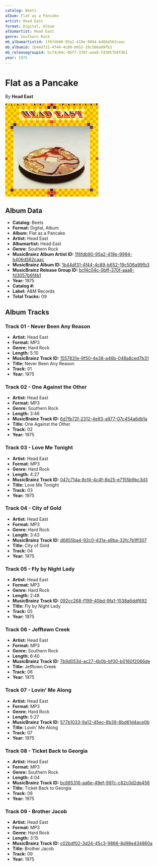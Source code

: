 ```yaml
---
catalog: Beets
album: Flat as a Pancake
artist: Head East
format: Digital, Album
albumartist: Head East
genre: Southern Rock
mb_albumartistid: 1f6fdb90-95a2-419e-9994-b406d562caac
mb_albumid: 1b44df31-4f44-4c89-b652-19c506a99fb3
mb_releasegroupid: bcf4c04c-0bff-370f-aaa8-fd3057b6f4b1
year: 1975
---
```


# Flat as a Pancake

By **Head East**

![](../../assets/beetscovers/Head_East-Flat_as_a_Pancake.jpg)

## Album Data

- **Catalog:** Beets
- **Format:** Digital, Album
- **Album:** Flat as a Pancake
- **Artist:** Head East
- **Albumartist:** Head East
- **Genre:** Southern Rock
- **MusicBrainz Album Artist ID:** [1f6fdb90-95a2-419e-9994-b406d562caac](https://musicbrainz.org/artist/1f6fdb90-95a2-419e-9994-b406d562caac)
- **MusicBrainz Album ID:** [1b44df31-4f44-4c89-b652-19c506a99fb3](https://musicbrainz.org/release/1b44df31-4f44-4c89-b652-19c506a99fb3)
- **MusicBrainz Release Group ID:** [bcf4c04c-0bff-370f-aaa8-fd3057b6f4b1](https://musicbrainz.org/release-group/bcf4c04c-0bff-370f-aaa8-fd3057b6f4b1)
- **Year:** 1975
- **Catalog #:** 
- **Label:** A&M Records
- **Total Tracks:** 09

## Album Tracks

### Track 01 - Never Been Any Reason

- **Artist:** Head East
- **Format:** MP3
- **Genre:** Hard Rock
- **Length:** 5:10
- **MusicBrainz Track ID:** [1557831e-9f50-4e38-a46b-048a8ced7b31](https://musicbrainz.org/recording/1557831e-9f50-4e38-a46b-048a8ced7b31)
- **Title:** Never Been Any Reason
- **Track:** 01
- **Year:** 1975

### Track 02 - One Against the Other

- **Artist:** Head East
- **Format:** MP3
- **Genre:** Southern Rock
- **Length:** 3:46
- **MusicBrainz Track ID:** [6d7fb72f-2312-4e83-a977-07c454a6db1a](https://musicbrainz.org/recording/6d7fb72f-2312-4e83-a977-07c454a6db1a)
- **Title:** One Against the Other
- **Track:** 02
- **Year:** 1975

### Track 03 - Love Me Tonight

- **Artist:** Head East
- **Format:** MP3
- **Genre:** Hard Rock
- **Length:** 4:27
- **MusicBrainz Track ID:** [047c714a-8cf4-4c4f-8e25-e7155b9bc3d3](https://musicbrainz.org/recording/047c714a-8cf4-4c4f-8e25-e7155b9bc3d3)
- **Title:** Love Me Tonight
- **Track:** 03
- **Year:** 1975

### Track 04 - City of Gold

- **Artist:** Head East
- **Format:** MP3
- **Genre:** Hard Rock
- **Length:** 3:43
- **MusicBrainz Track ID:** [d6855ba4-92c0-431a-a9ba-32fc7b1ff307](https://musicbrainz.org/recording/d6855ba4-92c0-431a-a9ba-32fc7b1ff307)
- **Title:** City of Gold
- **Track:** 04
- **Year:** 1975

### Track 05 - Fly by Night Lady

- **Artist:** Head East
- **Format:** MP3
- **Genre:** Hard Rock
- **Length:** 2:48
- **MusicBrainz Track ID:** [092cc268-f199-40bd-9fa1-1538a6ddf692](https://musicbrainz.org/recording/092cc268-f199-40bd-9fa1-1538a6ddf692)
- **Title:** Fly by Night Lady
- **Track:** 05
- **Year:** 1975

### Track 06 - Jefftown Creek

- **Artist:** Head East
- **Format:** MP3
- **Genre:** Southern Rock
- **Length:** 6:40
- **MusicBrainz Track ID:** [7b9d053d-ac27-4b0b-bf00-b0160f2066de](https://musicbrainz.org/recording/7b9d053d-ac27-4b0b-bf00-b0160f2066de)
- **Title:** Jefftown Creek
- **Track:** 06
- **Year:** 1975

### Track 07 - Lovin' Me Along

- **Artist:** Head East
- **Format:** MP3
- **Genre:** Hard Rock
- **Length:** 5:27
- **MusicBrainz Track ID:** [577b1033-9a12-45ec-8b38-6bd61d4ace0b](https://musicbrainz.org/recording/577b1033-9a12-45ec-8b38-6bd61d4ace0b)
- **Title:** Lovin' Me Along
- **Track:** 07
- **Year:** 1975

### Track 08 - Ticket Back to Georgia

- **Artist:** Head East
- **Format:** MP3
- **Genre:** Southern Rock
- **Length:** 4:04
- **MusicBrainz Track ID:** [bc865316-aa6e-49ef-997c-c82c0d2de456](https://musicbrainz.org/recording/bc865316-aa6e-49ef-997c-c82c0d2de456)
- **Title:** Ticket Back to Georgia
- **Track:** 08
- **Year:** 1975

### Track 09 - Brother Jacob

- **Artist:** Head East
- **Format:** MP3
- **Genre:** Hard Rock
- **Length:** 3:15
- **MusicBrainz Track ID:** [c02bdf02-3d24-45c3-9866-8d98e434860a](https://musicbrainz.org/recording/c02bdf02-3d24-45c3-9866-8d98e434860a)
- **Title:** Brother Jacob
- **Track:** 09
- **Year:** 1975

